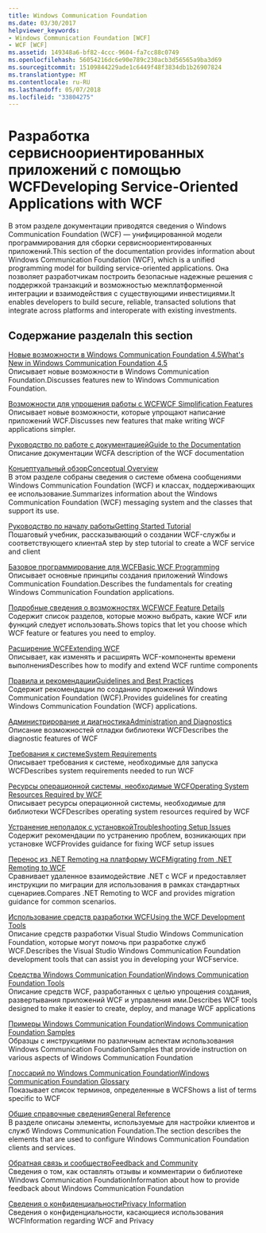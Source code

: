 ```yaml
---
title: Windows Communication Foundation
ms.date: 03/30/2017
helpviewer_keywords:
- Windows Communication Foundation [WCF]
- WCF [WCF]
ms.assetid: 149348a6-bf82-4ccc-9604-fa7cc88c0749
ms.openlocfilehash: 56054216dc6e90e789c230acb3d56565a9ba3d69
ms.sourcegitcommit: 15109844229ade1c6449f48f3834db1b26907824
ms.translationtype: MT
ms.contentlocale: ru-RU
ms.lasthandoff: 05/07/2018
ms.locfileid: "33804275"
---
```

# <a name="developing-service-oriented-applications-with-wcf"></a><span data-ttu-id="56a69-102">Разработка сервисноориентированных приложений с помощью WCF</span><span class="sxs-lookup"><span data-stu-id="56a69-102">Developing Service-Oriented Applications with WCF</span></span>
<span data-ttu-id="56a69-103">В этом разделе документации приводятся сведения о Windows Communication Foundation (WCF) — унифицированной модели программирования для сборки сервисноориентированных приложений.</span><span class="sxs-lookup"><span data-stu-id="56a69-103">This section of the documentation provides information about Windows Communication Foundation (WCF), which is a unified programming model for building service-oriented applications.</span></span> <span data-ttu-id="56a69-104">Она позволяет разработчикам построить безопасные надежные решения с поддержкой транзакций и возможностью межплатформенной интеграции и взаимодействия с существующими инвестициями.</span><span class="sxs-lookup"><span data-stu-id="56a69-104">It enables developers to build secure, reliable, transacted solutions that integrate across platforms and interoperate with existing investments.</span></span>
 
## <a name="in-this-section"></a><span data-ttu-id="56a69-105">Содержание раздела</span><span class="sxs-lookup"><span data-stu-id="56a69-105">In this section</span></span>  
 [<span data-ttu-id="56a69-106">Новые возможности в Windows Communication Foundation 4.5</span><span class="sxs-lookup"><span data-stu-id="56a69-106">What's New in Windows Communication Foundation 4.5</span></span>](../../../docs/framework/wcf/whats-new.md)  
 <span data-ttu-id="56a69-107">Описывает новые возможности в Windows Communication Foundation.</span><span class="sxs-lookup"><span data-stu-id="56a69-107">Discusses features new to Windows Communication Foundation.</span></span>  
  
 [<span data-ttu-id="56a69-108">Возможности для упрощения работы с WCF</span><span class="sxs-lookup"><span data-stu-id="56a69-108">WCF Simplification Features</span></span>](../../../docs/framework/wcf/wcf-simplification-features.md)  
 <span data-ttu-id="56a69-109">Описывает новые возможности, которые упрощают написание приложений WCF.</span><span class="sxs-lookup"><span data-stu-id="56a69-109">Discusses new features that make writing WCF applications simpler.</span></span>  
  
 [<span data-ttu-id="56a69-110">Руководство по работе с документацией</span><span class="sxs-lookup"><span data-stu-id="56a69-110">Guide to the Documentation</span></span>](../../../docs/framework/wcf/guide-to-the-documentation.md)  
 <span data-ttu-id="56a69-111">Описание документации WCF</span><span class="sxs-lookup"><span data-stu-id="56a69-111">A description of the WCF documentation</span></span>  
  
 [<span data-ttu-id="56a69-112">Концептуальный обзор</span><span class="sxs-lookup"><span data-stu-id="56a69-112">Conceptual Overview</span></span>](../../../docs/framework/wcf/conceptual-overview.md)  
 <span data-ttu-id="56a69-113">В этом разделе собраны сведения о системе обмена сообщениями Windows Communication Foundation (WCF) и классах, поддерживающих ее использование.</span><span class="sxs-lookup"><span data-stu-id="56a69-113">Summarizes information about the Windows Communication Foundation (WCF) messaging system and the classes that support its use.</span></span>  
  
 [<span data-ttu-id="56a69-114">Руководство по началу работы</span><span class="sxs-lookup"><span data-stu-id="56a69-114">Getting Started Tutorial</span></span>](../../../docs/framework/wcf/getting-started-tutorial.md)  
 <span data-ttu-id="56a69-115">Пошаговый учебник, рассказывающий о создании WCF-службы и соответствующего клиента</span><span class="sxs-lookup"><span data-stu-id="56a69-115">A step by step tutorial to create a WCF service and client</span></span>  
  
 [<span data-ttu-id="56a69-116">Базовое программирование для WCF</span><span class="sxs-lookup"><span data-stu-id="56a69-116">Basic WCF Programming</span></span>](../../../docs/framework/wcf/basic-wcf-programming.md)  
 <span data-ttu-id="56a69-117">Описывает основные принципы создания приложений Windows Communication Foundation.</span><span class="sxs-lookup"><span data-stu-id="56a69-117">Describes the fundamentals for creating Windows Communication Foundation applications.</span></span>  
  
 [<span data-ttu-id="56a69-118">Подробные сведения о возможностях WCF</span><span class="sxs-lookup"><span data-stu-id="56a69-118">WCF Feature Details</span></span>](../../../docs/framework/wcf/feature-details/index.md)  
 <span data-ttu-id="56a69-119">Содержит список разделов, которые можно выбрать, какие WCF или функций следует использовать.</span><span class="sxs-lookup"><span data-stu-id="56a69-119">Shows topics that let you choose which WCF feature or features you need to employ.</span></span>  
  
 [<span data-ttu-id="56a69-120">Расширение WCF</span><span class="sxs-lookup"><span data-stu-id="56a69-120">Extending WCF</span></span>](../../../docs/framework/wcf/extending/index.md)  
 <span data-ttu-id="56a69-121">Описывает, как изменять и расширять WCF-компоненты времени выполнения</span><span class="sxs-lookup"><span data-stu-id="56a69-121">Describes how to modify and extend WCF runtime components</span></span>  
  
 [<span data-ttu-id="56a69-122">Правила и рекомендации</span><span class="sxs-lookup"><span data-stu-id="56a69-122">Guidelines and Best Practices</span></span>](../../../docs/framework/wcf/guidelines-and-best-practices.md)  
 <span data-ttu-id="56a69-123">Содержит рекомендации по созданию приложений Windows Communication Foundation (WCF).</span><span class="sxs-lookup"><span data-stu-id="56a69-123">Provides guidelines for creating Windows Communication Foundation (WCF) applications.</span></span>  
  
 [<span data-ttu-id="56a69-124">Администрирование и диагностика</span><span class="sxs-lookup"><span data-stu-id="56a69-124">Administration and Diagnostics</span></span>](../../../docs/framework/wcf/diagnostics/index.md)  
 <span data-ttu-id="56a69-125">Описание возможностей отладки библиотеки WCF</span><span class="sxs-lookup"><span data-stu-id="56a69-125">Describes the diagnostic features of WCF</span></span>  
  
 [<span data-ttu-id="56a69-126">Требования к системе</span><span class="sxs-lookup"><span data-stu-id="56a69-126">System Requirements</span></span>](../../../docs/framework/wcf/wcf-system-requirements.md)  
 <span data-ttu-id="56a69-127">Описывает требования к системе, необходимые для запуска WCF</span><span class="sxs-lookup"><span data-stu-id="56a69-127">Describes system requirements needed to run WCF</span></span>  
  
 [<span data-ttu-id="56a69-128">Ресурсы операционной системы, необходимые WCF</span><span class="sxs-lookup"><span data-stu-id="56a69-128">Operating System Resources Required by WCF</span></span>](../../../docs/framework/wcf/operating-system-resources-required-by-wcf.md)  
 <span data-ttu-id="56a69-129">Описывает ресурсы операционной системы, необходимые для библиотеки WCF</span><span class="sxs-lookup"><span data-stu-id="56a69-129">Describes operating system resources required by WCF</span></span>  
  
 [<span data-ttu-id="56a69-130">Устранение неполадок с установкой</span><span class="sxs-lookup"><span data-stu-id="56a69-130">Troubleshooting Setup Issues</span></span>](../../../docs/framework/wcf/troubleshooting-setup-issues.md)  
 <span data-ttu-id="56a69-131">Содержит рекомендации по устранению проблем, возникающих при установке WCF</span><span class="sxs-lookup"><span data-stu-id="56a69-131">Provides guidance for fixing WCF setup issues</span></span>  
  
 [<span data-ttu-id="56a69-132">Перенос из .NET Remoting на платформу WCF</span><span class="sxs-lookup"><span data-stu-id="56a69-132">Migrating from .NET Remoting to WCF</span></span>](../../../docs/framework/wcf/migrating-from-net-remoting-to-wcf.md)  
 <span data-ttu-id="56a69-133">Сравнивает удаленное взаимодействие .NET с WCF и предоставляет инструкции по миграции для использования в рамках стандартных сценариев.</span><span class="sxs-lookup"><span data-stu-id="56a69-133">Compares .NET Remoting to WCF and provides migration guidance for common scenarios.</span></span>  
  
 [<span data-ttu-id="56a69-134">Использование средств разработки WCF</span><span class="sxs-lookup"><span data-stu-id="56a69-134">Using the WCF Development Tools</span></span>](../../../docs/framework/wcf/using-the-wcf-development-tools.md)  
 <span data-ttu-id="56a69-135">Описание средств разработки Visual Studio Windows Communication Foundation, которые могут помочь при разработке служб WCF.</span><span class="sxs-lookup"><span data-stu-id="56a69-135">Describes the Visual Studio Windows Communication Foundation development tools that can assist you in developing your WCFservice.</span></span>  
  
 [<span data-ttu-id="56a69-136">Средства Windows Communication Foundation</span><span class="sxs-lookup"><span data-stu-id="56a69-136">Windows Communication Foundation Tools</span></span>](../../../docs/framework/wcf/tools.md)  
 <span data-ttu-id="56a69-137">Описание средств WCF, разработанных с целью упрощения создания, развертывания приложений WCF и управления ими.</span><span class="sxs-lookup"><span data-stu-id="56a69-137">Describes WCF tools designed to make it easier to create, deploy, and manage WCF applications</span></span>  
  
 [<span data-ttu-id="56a69-138">Примеры Windows Communication Foundation</span><span class="sxs-lookup"><span data-stu-id="56a69-138">Windows Communication Foundation Samples</span></span>](../../../docs/framework/wcf/samples/index.md)  
 <span data-ttu-id="56a69-139">Образцы с инструкциями по различным аспектам использования Windows Communication Foundation</span><span class="sxs-lookup"><span data-stu-id="56a69-139">Samples that provide instruction on various aspects of Windows Communication Foundation</span></span>  
  
 [<span data-ttu-id="56a69-140">Глоссарий по Windows Communication Foundation</span><span class="sxs-lookup"><span data-stu-id="56a69-140">Windows Communication Foundation Glossary</span></span>](../../../docs/framework/wcf/glossary.md)  
 <span data-ttu-id="56a69-141">Показывает список терминов, определенные в WCF</span><span class="sxs-lookup"><span data-stu-id="56a69-141">Shows a list of terms specific to WCF</span></span>  
  
 [<span data-ttu-id="56a69-142">Общие справочные сведения</span><span class="sxs-lookup"><span data-stu-id="56a69-142">General Reference</span></span>](../../../docs/framework/wcf/general-reference.md)  
 <span data-ttu-id="56a69-143">В разделе описаны элементы, используемые для настройки клиентов и служб Windows Communication Foundation.</span><span class="sxs-lookup"><span data-stu-id="56a69-143">The section describes the elements that are used to configure Windows Communication Foundation clients and services.</span></span>  
  
 [<span data-ttu-id="56a69-144">Обратная связь и сообщество</span><span class="sxs-lookup"><span data-stu-id="56a69-144">Feedback and Community</span></span>](../../../docs/framework/wcf/feedback-and-community.md)  
 <span data-ttu-id="56a69-145">Сведения о том, как оставлять отзывы и комментарии о библиотеке Windows Communication Foundation</span><span class="sxs-lookup"><span data-stu-id="56a69-145">Information about how to provide feedback about Windows Communication Foundation</span></span>  
  
 [<span data-ttu-id="56a69-146">Сведения о конфиденциальности</span><span class="sxs-lookup"><span data-stu-id="56a69-146">Privacy Information</span></span>](../../../docs/framework/wcf/privacy-information.md)  
 <span data-ttu-id="56a69-147">Сведения о конфиденциальности, касающиеся использования WCF</span><span class="sxs-lookup"><span data-stu-id="56a69-147">Information regarding WCF and Privacy</span></span>  
